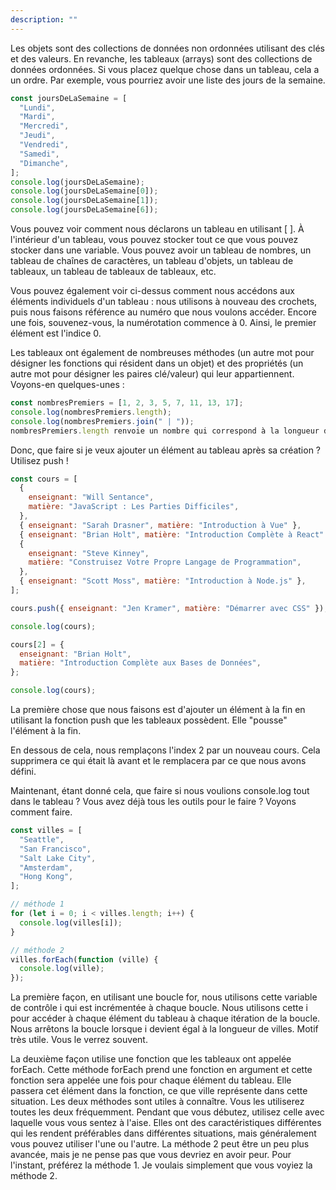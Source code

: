 ```yaml
---
description: ""
---
```


Les objets sont des collections de données non ordonnées utilisant des clés et des valeurs. En revanche, les tableaux (arrays) sont des collections de données ordonnées. Si vous placez quelque chose dans un tableau, cela a un ordre. Par exemple, vous pourriez avoir une liste des jours de la semaine.

```javascript
const joursDeLaSemaine = [
  "Lundi",
  "Mardi",
  "Mercredi",
  "Jeudi",
  "Vendredi",
  "Samedi",
  "Dimanche",
];
console.log(joursDeLaSemaine);
console.log(joursDeLaSemaine[0]);
console.log(joursDeLaSemaine[1]);
console.log(joursDeLaSemaine[6]);
```

Vous pouvez voir comment nous déclarons un tableau en utilisant [ ]. À l'intérieur d'un tableau, vous pouvez stocker tout ce que vous pouvez stocker dans une variable. Vous pouvez avoir un tableau de nombres, un tableau de chaînes de caractères, un tableau d'objets, un tableau de tableaux, un tableau de tableaux de tableaux, etc.

Vous pouvez également voir ci-dessus comment nous accédons aux éléments individuels d'un tableau : nous utilisons à nouveau des crochets, puis nous faisons référence au numéro que nous voulons accéder. Encore une fois, souvenez-vous, la numérotation commence à 0. Ainsi, le premier élément est l'indice 0.

Les tableaux ont également de nombreuses méthodes (un autre mot pour désigner les fonctions qui résident dans un objet) et des propriétés (un autre mot pour désigner les paires clé/valeur) qui leur appartiennent. Voyons-en quelques-unes :

```javascript
const nombresPremiers = [1, 2, 3, 5, 7, 11, 13, 17];
console.log(nombresPremiers.length);
console.log(nombresPremiers.join(" | "));
nombresPremiers.length renvoie un nombre qui correspond à la longueur du tableau. Dans ce cas, il y a huit éléments dans le tableau, il nous renvoie donc 8. nombresPremiers.join(" | ")) prend tout votre tableau et en fait une seule chaîne de caractères. Le paramètre " | " que je passe est ce que je veux mettre entre chaque élément, de sorte que vous obtenez la chaîne "1 | 2 | 3 | 5 | 7 | 11 | 13 | 17".
```

Donc, que faire si je veux ajouter un élément au tableau après sa création ? Utilisez push !

```javascript
const cours = [
  {
    enseignant: "Will Sentance",
    matière: "JavaScript : Les Parties Difficiles",
  },
  { enseignant: "Sarah Drasner", matière: "Introduction à Vue" },
  { enseignant: "Brian Holt", matière: "Introduction Complète à React" },
  {
    enseignant: "Steve Kinney",
    matière: "Construisez Votre Propre Langage de Programmation",
  },
  { enseignant: "Scott Moss", matière: "Introduction à Node.js" },
];

cours.push({ enseignant: "Jen Kramer", matière: "Démarrer avec CSS" });

console.log(cours);

cours[2] = {
  enseignant: "Brian Holt",
  matière: "Introduction Complète aux Bases de Données",
};

console.log(cours);
```

La première chose que nous faisons est d'ajouter un élément à la fin en utilisant la fonction push que les tableaux possèdent. Elle "pousse" l'élément à la fin.

En dessous de cela, nous remplaçons l'index 2 par un nouveau cours. Cela supprimera ce qui était là avant et le remplacera par ce que nous avons défini.

Maintenant, étant donné cela, que faire si nous voulions console.log tout dans le tableau ? Vous avez déjà tous les outils pour le faire ? Voyons comment faire.

```javascript
const villes = [
  "Seattle",
  "San Francisco",
  "Salt Lake City",
  "Amsterdam",
  "Hong Kong",
];

// méthode 1
for (let i = 0; i < villes.length; i++) {
  console.log(villes[i]);
}

// méthode 2
villes.forEach(function (ville) {
  console.log(ville);
});
```

La première façon, en utilisant une boucle for, nous utilisons cette variable de contrôle i qui est incrémentée à chaque boucle. Nous utilisons cette i pour accéder à chaque élément du tableau à chaque itération de la boucle. Nous arrêtons la boucle lorsque i devient égal à la longueur de villes. Motif très utile. Vous le verrez souvent.

La deuxième façon utilise une fonction que les tableaux ont appelée forEach. Cette méthode forEach prend une fonction en argument et cette fonction sera appelée une fois pour chaque élément du tableau. Elle passera cet élément dans la fonction, ce que ville représente dans cette situation. Les deux méthodes sont utiles à connaître. Vous les utiliserez toutes les deux fréquemment. Pendant que vous débutez, utilisez celle avec laquelle vous vous sentez à l'aise. Elles ont des caractéristiques différentes qui les rendent préférables dans différentes situations, mais généralement vous pouvez utiliser l'une ou l'autre. La méthode 2 peut être un peu plus avancée, mais je ne pense pas que vous devriez en avoir peur. Pour l'instant, préférez la méthode 1. Je voulais simplement que vous voyiez la méthode 2.
